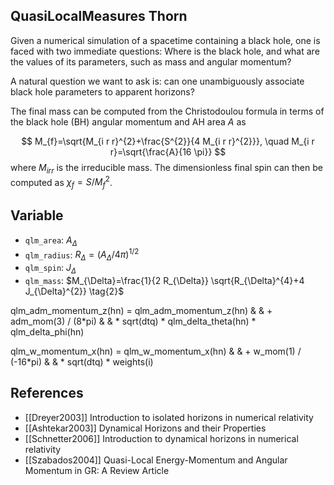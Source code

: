## QuasiLocalMeasures Thorn

Given a numerical simulation of a spacetime containing a black hole, one is faced with two immediate questions: Where is the black hole, and what are the values of its parameters, such as mass and angular momentum?

A natural question we want to ask is: can one unambiguously associate black hole parameters to apparent horizons?

The final mass can be computed from the Christodoulou formula in terms of the black hole (BH) angular momentum and AH area $A$ as

$$
M_{f}=\sqrt{M_{i r r}^{2}+\frac{S^{2}}{4 M_{i r r}^{2}}}, \quad M_{i r r}=\sqrt{\frac{A}{16 \pi}}
$$
where $M_{irr}$ is the irreducible mass. The dimensionless final spin can then be computed as $\chi_{f}=S / M_{f}^{2}$.

## Variable

- `qlm_area`: $A_{\Delta}$
- `qlm_radius`: $R_{\Delta}=\left(A_{\Delta} / 4 \pi\right)^{1 / 2}$
- `qlm_spin`: $J_{\Delta}$
- `qlm_mass`: $M_{\Delta}=\frac{1}{2 R_{\Delta}} \sqrt{R_{\Delta}^{4}+4 J_{\Delta}^{2}} \tag{2}$

qlm_adm_momentum_z(hn) = qlm_adm_momentum_z(hn) &
             & + adm_mom(3) / (8*pi) &
             &   * sqrt(dtq) * qlm_delta_theta(hn) * qlm_delta_phi(hn)

qlm_w_momentum_x(hn) = qlm_w_momentum_x(hn) &
             & + w_mom(1) / (-16*pi) &
             &   * sqrt(dtq) * weights(i)

## References

- [[Dreyer2003]] Introduction to isolated horizons in numerical relativity
- [[Ashtekar2003]] Dynamical Horizons and their Properties
- [[Schnetter2006]] Introduction to dynamical horizons in numerical relativity
- [[Szabados2004]] Quasi-Local Energy-Momentum and Angular Momentum in GR: A Review Article


